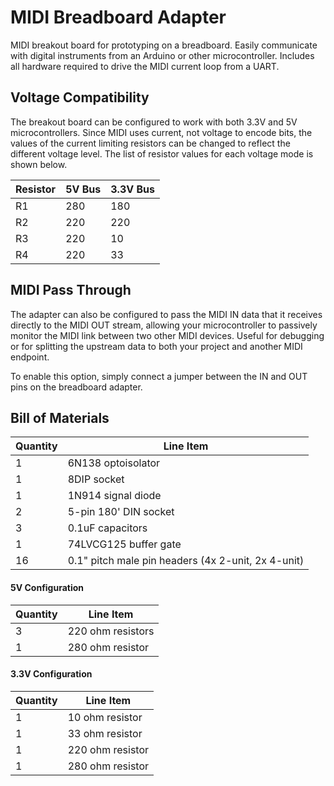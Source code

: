 # MIDI Breadboard Adapter
MIDI breakout board for prototyping on a breadboard. Easily communicate with digital instruments from an Arduino or other microcontroller. Includes all hardware required to drive the MIDI current loop from a UART.



## Voltage Compatibility

The breakout board can be configured to work with both 3.3V and 5V microcontrollers. Since MIDI uses current, not voltage to encode bits, the values of the current limiting resistors can be changed to reflect the different voltage level. The list of resistor values for each voltage mode is shown below.

| Resistor | 5V Bus | 3.3V Bus |
| -------- | ------ | -------- |
| R1       | 280    | 180      |
| R2       | 220    | 220      |
| R3       | 220    | 10       |
| R4       | 220    | 33       |



## MIDI Pass Through

The adapter can also be configured to pass the MIDI IN data that it receives directly to the MIDI OUT stream, allowing your microcontroller to passively monitor the MIDI link between two other MIDI devices. Useful for debugging or for splitting the upstream data to both your project and another MIDI endpoint.

To enable this option, simply connect a jumper between the IN and OUT pins on the breadboard adapter.



## Bill of Materials

| Quantity | Line Item                                          |
| -------- | -------------------------------------------------- |
| 1        | 6N138 optoisolator                                 |
| 1        | 8DIP socket                                        |
| 1        | 1N914 signal diode                                 |
| 2        | 5-pin 180' DIN socket                              |
| 3        | 0.1uF capacitors                                   |
| 1        | 74LVCG125 buffer gate                              |
| 16       | 0.1" pitch male pin headers (4x 2-unit, 2x 4-unit) |

#### 5V Configuration

| Quantity | Line Item         |
| -------- | ----------------- |
| 3        | 220 ohm resistors |
| 1        | 280 ohm resistor  |

#### 3.3V Configuration

| Quantity | Line Item        |
| -------- | ---------------- |
| 1        | 10 ohm resistor  |
| 1        | 33 ohm resistor  |
| 1        | 220 ohm resistor |
| 1        | 280 ohm resistor |